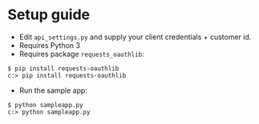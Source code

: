 # Setup guide

* Edit ``api_settings.py`` and supply your client credentials + customer id.
* Requires Python 3
* Requires package ``requests_oauthlib``:

```
$ pip install requests-oauthlib
c:> pip install requests-oauthlib
```

* Run the sample app:

```
$ python sampleapp.py
c:> python sampleapp.py
```

